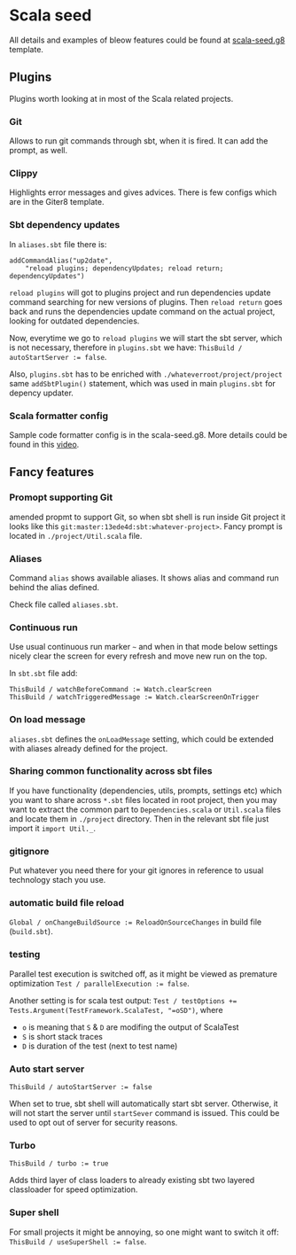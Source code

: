 # Scala seed
All details and examples of bleow features could be found at [scala-seed.g8](https://github.com/DevInsideYou/scala-seed.g8) template.

## Plugins
Plugins worth looking at in most of the Scala related projects.

### Git
Allows to run git commands through sbt, when it is fired. It can add the prompt, as well. 

### Clippy 
Highlights error messages and gives advices. There is few configs which are in the Giter8 template. 

### Sbt dependency updates
In `aliases.sbt` file there is:

```
addCommandAlias("up2date", 
	"reload plugins; dependencyUpdates; reload return; dependencyUpdates")
```
`reload plugins` will got to plugins project and run dependencies update command searching for new versions of plugins. Then `reload return` goes back and runs the dependencies update command on the actual project, looking for outdated dependencies. 

Now, everytime we go to `reload plugins` we will start the sbt server, which is not necessary, therefore in `plugins.sbt` we have: `ThisBuild / autoStartServer := false`.

Also, `plugins.sbt` has to be enriched with `./whateverroot/project/project` same `addSbtPlugin()` statement, which was used in main `plugins.sbt` for depency updater. 


### Scala formatter config
Sample code formatter config is in the scala-seed.g8. More details could be found in this [video](https://www.youtube.com/watch?v=nN2aBMcUAjE).


## Fancy features

### Promopt supporting Git
amended propmt to support Git, so when sbt shell is run inside Git project it looks like this `git:master:13ede4d:sbt:whatever-project>`. Fancy prompt is located in `./project/Util.scala` file.

### Aliases
Command `alias` shows available aliases. It shows alias and command run behind the alias defined. 

Check file called `aliases.sbt`.

### Continuous run
Use usual continuous run marker `~` and when in that mode below settings nicely clear the screen for every refresh and move new run on the top.

In `sbt.sbt` file add:
```
ThisBuild / watchBeforeCommand := Watch.clearScreen
ThisBuild / watchTriggeredMessage := Watch.clearScreenOnTrigger
```
### On load message
`aliases.sbt` defines the `onLoadMessage` setting, which could be extended with aliases already defined for the project. 

### Sharing common functionality across sbt files
If you have functionality (dependencies, utils, prompts, settings etc) which you want to share across `*.sbt` files located in root project, then you may want to extract the common part to `Dependencies.scala` or `Util.scala` files and locate them in `./project` directory. Then in the relevant sbt file just import it `import Util._`.

### gitignore
Put whatever you need there for your git ignores in reference to usual technology stach you use. 

### automatic build file reload
`Global / onChangeBuildSource := ReloadOnSourceChanges` in build file (`build.sbt`).

### testing
Parallel test execution is switched off, as it might be viewed as premature optimization `Test / parallelExecution := false`.

Another setting is for scala test output: `Test / testOptions += Tests.Argument(TestFramework.ScalaTest, "=oSD")`, where

* `o` is meaning that `S` & `D` are modifing the output of ScalaTest
* `S` is short stack traces 
* `D` is duration of the test (next to test name)

### Auto start server
`ThisBuild / autoStartServer := false`

When set to true, sbt shell will automatically start sbt server. Otherwise, it will not start the server until `startSever` command is issued. This could be used to opt out of server for security reasons.

### Turbo
`ThisBuild / turbo := true`

Adds third layer of class loaders to already existing sbt two layered classloader for speed optimization. 

### Super shell
For small projects it might be annoying, so one might want to switch it off: `ThisBuild / useSuperShell := false`.

